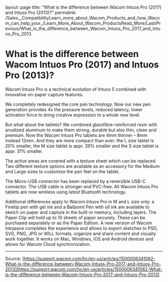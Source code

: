 layout: page
title: "What is the difference between Wacom Intuos Pro (2017) and Intuos Pro (2013)?"
permalink: /Sales__CompatibilityLearn_more_about_Wacom_Products_and_how_Wacom_can_help_your_/Learn_More_About_Wacom_ProductsRead_More/Last/Previous/What_is_the_difference_between_Wacom_Intuos_Pro_2017_and_Intuos_Pro_2013

# What is the difference between Wacom Intuos Pro (2017) and Intuos Pro (2013)?

Wacom Intuos Pro is a technical evolution of Intuos 5 combined with innovative on-paper capture features.


We completely redesigned the core pen technology. Now our new pen generation provides 4x the pressure levels, reduced latency, lower activation force to bring creative expression to a whole new level.


But what about the tablets? We combined glassfibre-reinforced resin with anodized aluminum to make them strong, durable but also thin, clean and premium. Now the Wacom Intuos Pro tablets are 4mm thinner – 8mm instead 12mm. And they are more compact than ever: the L size tablet is 20% smaller, the M size tablet is appr. 39% smaller and the S size tablet is appr. 31% smaller.


The active areas are covered with a texture sheet which can be replaced. Two different texture options are available as an accessory for the Medium and Large sizes to customize the pen feel on the tablet.


The Micro-USB connector has been replaced by a reversible USB-C connector. The USB cable is stronger and PVC-free. All Wacom Intuos Pro tablets are now wireless using latest Bluetooth technology.


Additional differences apply to Wacom Intuos Pro in M and L size only: a Finetip pen with gel ink and a Ballpoint Pen with oil ink are available to sketch on paper and capture in the built-in memory, including layers. The Paper Clip will hold up to 10 sheets of paper securely. These can be purchased separately or as the Paper Edition. A new version of Wacom Inkspace completes the experience and allows to export sketches to PSD, SVG, PNG, JPG or WILL formats, organize and share content and visually work together. It works on Mac, Windows, iOS and Android devices and allows for Wacom Cloud synchronization.

---
Source: [https://support.wacom.com/hc/en-us/articles/1500006341062-What-is-the-difference-between-Wacom-Intuos-Pro-2017-and-Intuos-Pro-2013](https://support.wacom.com/hc/en-us/articles/1500006341062-What-is-the-difference-between-Wacom-Intuos-Pro-2017-and-Intuos-Pro-2013)

